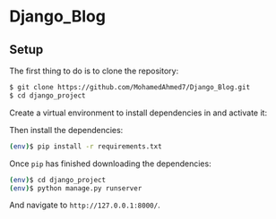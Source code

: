 # Django_Blog

## Setup

The first thing to do is to clone the repository:

```sh
$ git clone https://github.com/MohamedAhmed7/Django_Blog.git
$ cd django_project
```
Create a virtual environment to install dependencies in and activate it:

Then install the dependencies:

```sh
(env)$ pip install -r requirements.txt
```

Once `pip` has finished downloading the dependencies:
```sh
(env)$ cd django_project
(env)$ python manage.py runserver
```
And navigate to `http://127.0.0.1:8000/`.

